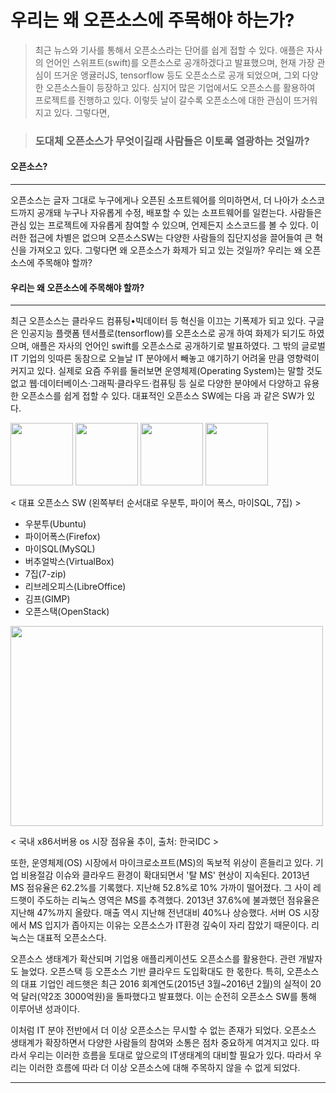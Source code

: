 우리는 왜 오픈소스에 주목해야 하는가?
====

> 최근 뉴스와 기사를 통해서 오픈소스라는 단어를 쉽게 접할 수 있다. 애플은 자사의 언어인 스위프트(swift)를 오픈소스로 공개하겠다고 발표했으며, 현재 가장 관심이 뜨거운 앵귤러JS, tensorflow 등도 오픈소스로 공개 되었으며, 그외 다양한 오픈소스들이 등장하고 있다. 심지어 많은 기업에서도 오픈소스를 활용하여 프로젝트를 진행하고 있다. 이렇듯 날이 갈수록 오픈소스에 대한 관심이 뜨거워지고 있다. 그렇다면,


> ### 도대체 오픈소스가 무엇이길래 사람들은 이토록 열광하는 것일까?




#### 오픈소스?
<hr/>
오픈소스는 글자 그대로 누구에게나 오픈된 소프트웨어를 의미하면서, 더 나아가 소스코드까지 공개돼 누구나 자유롭게 수정, 배포할 수 있는 소프트웨어를 일컫는다. 사람들은 관심 있는 프로젝트에 자유롭게 참여할 수 있으며, 언제든지 소스코드를 볼 수 있다. 이러한 접근에 차별은 없으며 오픈소스SW는 다양한 사람들의 집단지성을 끌어들여 큰 혁신을 가져오고 있다. 그렇다면 왜 오픈소스가 화제가 되고 있는 것일까? 우리는 왜 오픈소스에 주목해야 할까?

#### 우리는 왜 오픈소스에 주목해야 할까?
<hr/>
 최근 오픈소스는 클라우드 컴퓨팅•빅데이터 등 혁신을 이끄는 기폭제가 되고 있다. 구글은 인공지능 플랫폼 텐서플로(tensorflow)를 오픈소스로 공개 하여 화제가 되기도 하였으며, 애플은 자사의 언어인 swift를 오픈소스로 공개하기로 발표하였다. 그 밖의 글로벌 IT 기업의 잇따른 동참으로 오늘날 IT 분야에서 빼놓고 얘기하기 어려울 만큼 영향력이 커지고 있다. 실제로 요즘 주위를 둘러보면 운영체제(Operating System)는 말할 것도 없고 웹·데이터베이스·그래픽·클라우드·컴퓨팅 등 실로 다양한 분야에서 다양하고 유용한 오픈소스를 쉽게 접할 수 있다. 대표적인 오픈소스 SW에는 다음 과 같은 SW가 있다.


<img src="https://upload.wikimedia.org/wikipedia/commons/9/94/Ubuntu_logoib.svg" width="100" height="100"></img>
<img src="http://cfile25.uf.tistory.com/image/226738365290BB32315EC2" width="100" height="100"></img>
<img src="https://planet.mysql.com/images/planet-logo.svg" width="100" height="100"></img>
<img src="http://images.kbench.com:8080/korean/pdssshot/2015/11/7-Zip1_1447663723_1448266878.png" width="100" height="100"></img>

 < 대표 오픈소스 SW (왼쪽부터 순서대로 우분투, 파이어 폭스, 마이SQL, 7집) >

- 우분투(Ubuntu)
- 파이어폭스(Firefox)
- 마이SQL(MySQL)
- 버추얼박스(VirtualBox)
- 7집(7-zip)
- 리브레오피스(LibreOffice)
- 김프(GIMP)
- 오픈스택(OpenStack)

<img src="http://img.etnews.com/photonews/1604/790551_20160408134157_039_0002.jpg" width="500" height="320"></img>

 < 국내 x86서버용 os 시장 점유율 추이, 출처: 한국IDC >



 또한, 운영체제(OS) 시장에서 마이크로소프트(MS)의 독보적 위상이 흔들리고 있다. 기업 비용절감 이슈와 클라우드 환경이 확대되면서 '탈 MS' 현상이 지속된다. 2013년 MS 점유율은 62.2%를 기록했다. 지난해 52.8%로 10% 가까이 떨어졌다. 그 사이 레드햇이 주도하는 리눅스 영역은 MS를 추격했다. 2013년 37.6%에 불과했던 점유율은 지난해 47%까지 올랐다. 매출 역시 지난해 전년대비 40%나 상승했다. 서버 OS 시장에서 MS 입지가 좁아지는 이유는 오픈소스가 IT환경 깊숙이 자리 잡았기 때문이다. 리눅스는 대표적 오픈소스다.

 오픈소스 생태계가 확산되며 기업용 애플리케이션도 오픈소스를 활용한다. 관련 개발자도 늘었다. 오픈스택 등 오픈소스 기반 클라우드 도입확대도 한 몫한다. 특히, 오픈소스의 대표 기업인 레드햇은 최근 2016 회계연도(2015년 3월~2016년 2월)의 실적이 20억 달러(약2조 3000억원)을 돌파했다고 발표했다. 이는 순전히 오픈소스 SW를 통해 이루어낸 성과이다.

 이처럼 IT 분야 전반에서 더 이상 오픈소스는 무시할 수 없는 존재가 되었다. 오픈소스 생태계가 확장하면서 다양한 사람들의 참여와 소통은 점차 중요하게 여겨지고 있다. 따라서 우리는 이러한 흐름을 토대로 앞으로의 IT생태계의 대비할 필요가 있다. 따라서 우리는 이러한 흐름에 따라 더 이상 오픈소스에 대해 주목하지 않을 수 없게 되었다.


<hr/>
